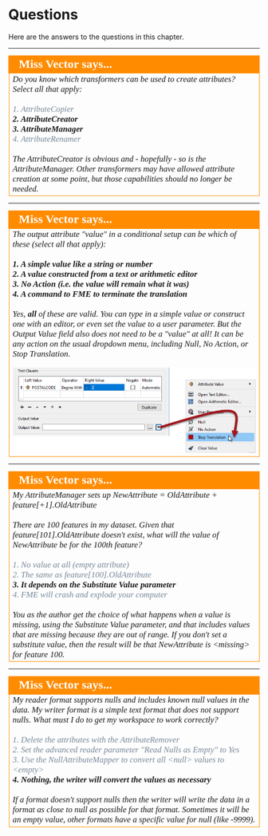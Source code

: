 # Questions #

Here are the answers to the questions in this chapter.


---

<!--Person X Says Section-->

<table style="border-spacing: 0px">
<tr>
<td style="vertical-align:middle;background-color:darkorange;border: 2px solid darkorange">
<i class="fa fa-quote-left fa-lg fa-pull-left fa-fw" style="color:white;padding-right: 12px;vertical-align:text-top"></i>
<span style="color:white;font-size:x-large;font-weight: bold;font-family:serif">Miss Vector says...</span>
</td>
</tr>

<tr>
<td style="border: 1px solid darkorange">
<span style="font-family:serif; font-style:italic; font-size:larger">
Do you know which transformers can be used to create attributes? Select all that apply:
<br><br><span style="color:lightslategrey">1. AttributeCopier</span>
<br><span style="font-weight:bold">2. AttributeCreator</span>
<br><span style="font-weight:bold">3. AttributeManager</span>
<br><span style="color:lightslategrey">4. AttributeRenamer</span>
<br><br>The AttributeCreator is obvious and - hopefully - so is the AttributeManager. Other transformers may have allowed attribute creation at some point, but those capabilities should no longer be needed.
</span>
</td>
</tr>
</table>

---

<!--Person X Says Section-->

<table style="border-spacing: 0px">
<tr>
<td style="vertical-align:middle;background-color:darkorange;border: 2px solid darkorange">
<i class="fa fa-quote-left fa-lg fa-pull-left fa-fw" style="color:white;padding-right: 12px;vertical-align:text-top"></i>
<span style="color:white;font-size:x-large;font-weight: bold;font-family:serif">Miss Vector says...</span>
</td>
</tr>

<tr>
<td style="border: 1px solid darkorange">
<span style="font-family:serif; font-style:italic; font-size:larger">
The output attribute "value" in a conditional setup can be which of these (select all that apply):
<br><br><span style="font-weight:bold">1. A simple value like a string or number</span>
<br><span style="font-weight:bold">2. A value constructed from a text or arithmetic editor</span>
<br><span style="font-weight:bold">3. No Action (i.e. the value will remain what it was)</span>
<br><span style="font-weight:bold">4. A command to FME to terminate the translation</span>
<br><br>Yes, <strong>all</strong> of these are valid. You can type in a simple value or construct one with an editor, or even set the value to a user parameter. But the Output Value field also does not need to be a "value" at all! It can be any action on the usual dropdown menu, including Null, No Action, or Stop Translation.</span>
<br><br><img src="./Images/Img5.014.ConditionalAlternativeActions.png"> 
</span>
</td>
</tr>
</table>

---

<!--Person X Says Section-->

<table style="border-spacing: 0px">
<tr>
<td style="vertical-align:middle;background-color:darkorange;border: 2px solid darkorange">
<i class="fa fa-quote-left fa-lg fa-pull-left fa-fw" style="color:white;padding-right: 12px;vertical-align:text-top"></i>
<span style="color:white;font-size:x-large;font-weight: bold;font-family:serif">Miss Vector says...</span>
</td>
</tr>

<tr>
<td style="border: 1px solid darkorange">
<span style="font-family:serif; font-style:italic; font-size:larger">
My AttributeManager sets up NewAttribute = OldAttribute + feature[+1].OldAttribute
<br><br>There are 100 features in my dataset. Given that feature[101].OldAttribute doesn't exist, what will the value of NewAttribute be for the 100th feature?
<br><br><span style="color:lightslategrey">1. No value at all (empty attribute)</span>
<br><span style="color:lightslategrey">2. The same as feature[100].OldAttribute</span>
<br><span style="font-weight:bold">3. It depends on the Substitute Value parameter</span>
<br><span style="color:lightslategrey">4. FME will crash and explode your computer</span>
<br><br>You as the author get the choice of what happens when a value is missing, using the Substitute Value parameter, and that includes values that are missing because they are out of range. If you don't set a substitute value, then the result will be that NewAttribute is &lt;missing&gt; for feature 100.
</span>
</td>
</tr>
</table>

---

<!--Person X Says Section-->

<table style="border-spacing: 0px">
<tr>
<td style="vertical-align:middle;background-color:darkorange;border: 2px solid darkorange">
<i class="fa fa-quote-left fa-lg fa-pull-left fa-fw" style="color:white;padding-right: 12px;vertical-align:text-top"></i>
<span style="color:white;font-size:x-large;font-weight: bold;font-family:serif">Miss Vector says...</span>
</td>
</tr>

<tr>
<td style="border: 1px solid darkorange">
<span style="font-family:serif; font-style:italic; font-size:larger">
My reader format supports nulls and includes known null values in the data. My writer format is a simple text format that does not support nulls. What must I do to get my workspace to work correctly? 
<br><br><span style="color:lightslategrey">1. Delete the attributes with the AttributeRemover</span>
<br><span style="color:lightslategrey">2. Set the advanced reader parameter "Read Nulls as Empty" to Yes</span>
<br><span style="color:lightslategrey">3. Use the NullAttributeMapper to convert all &lt;null&gt; values to &lt;empty&gt;</span>
<br><span style="font-weight:bold">4. Nothing, the writer will convert the values as necessary</span>
<br><br>If a format doesn't support nulls then the writer will write the data in a format as close to null as possible for that format. Sometimes it will be an empty value, other formats have a specific value for null (like -9999). 
</span>
</td>
</tr>
</table>




